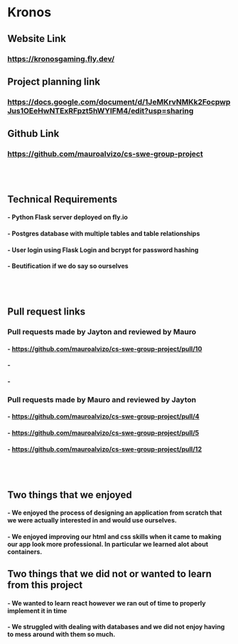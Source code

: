 # Kronos

## Website Link  
### https://kronosgaming.fly.dev/  
## Project planning link  
### https://docs.google.com/document/d/1JeMKrvNMKk2FocpwpJus1OEeHwNTExRFpzt5hWYIFM4/edit?usp=sharing  
## Github Link  
### https://github.com/mauroalvizo/cs-swe-group-project  

<br>
<br>

## Technical Requirements  
#### - Python Flask server deployed on fly.io  
#### - Postgres database with multiple tables and table relationships  
#### - User login using Flask Login and bcrypt for password hashing  
#### - Beutification if we do say so ourselves  

<br>
<br>

## Pull request links  
### Pull requests made by Jayton and reviewed by Mauro  
#### - https://github.com/mauroalvizo/cs-swe-group-project/pull/10
#### -  
#### -  

### Pull requests made by Mauro and reviewed by Jayton  
#### -  https://github.com/mauroalvizo/cs-swe-group-project/pull/4
#### -  https://github.com/mauroalvizo/cs-swe-group-project/pull/5
#### -  https://github.com/mauroalvizo/cs-swe-group-project/pull/12

<br>
<br>

## Two things that we enjoyed  
#### -  We enjoyed the process of designing an application from scratch that we were actually interested in and would use ourselves.
#### -  We enjoyed improving our html and css skills when it came to making our app look more professional. In particular we learned alot about containers.

## Two things that we did not or wanted to learn from this project  
#### -  We wanted to learn react however we ran out of time to properly implement it in time
#### -  We struggled with dealing with databases and we did not enjoy having to mess around with them so much.
 

